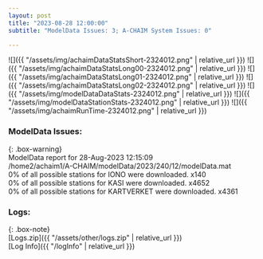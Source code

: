 ```yaml
---
layout: post
title: "2023-08-28 12:00:00"
subtitle: "ModelData Issues: 3; A-CHAIM System Issues: 0"

---
```


![]({{ "/assets/img/achaimDataStatsShort-2324012.png" | relative_url }})
![]({{ "/assets/img/achaimDataStatsLong00-2324012.png" | relative_url }})
![]({{ "/assets/img/achaimDataStatsLong01-2324012.png" | relative_url }})
![]({{ "/assets/img/achaimDataStatsLong02-2324012.png" | relative_url }})
![]({{ "/assets/img/modelDataDataStats-2324012.png" | relative_url }})
![]({{ "/assets/img/modelDataStationStats-2324012.png" | relative_url }})
![]({{ "/assets/img/achaimRunTime-2324012.png" | relative_url }})


### ModelData Issues:  
  
{: .box-warning}  
 ModelData report for 28-Aug-2023 12:15:09   
 /home2/achaim1/A-CHAIM/modelData/2023/240/12/modelData.mat   
 0% of all possible stations for IONO were downloaded. x140   
 0% of all possible stations for KASI were downloaded. x4652   
 0% of all possible stations for KARTVERKET were downloaded. x4361   
  


### Logs:  
  
{: .box-note}  
[Logs.zip]({{ "/assets/other/logs.zip" | relative_url }})  
[Log Info]({{ "/logInfo" | relative_url }})  
